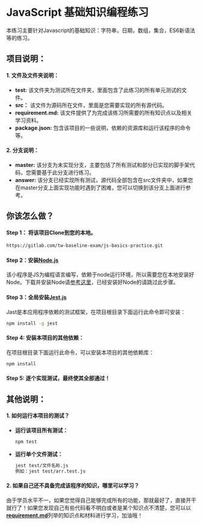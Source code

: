 # JavaScript 基础知识编程练习

本练习主要针对Javascript的基础知识：字符串，日期，数组，集合，ES6新语法等的练习。

## 项目说明：

#### 1. 文件及文件夹说明：

* **test:** 该文件夹为测试所在文件夹，里面包含了此练习的所有单元测试的文件。
* **src：** 该文件为源码所在文件，里面是您需要实现的所有源代码。
* **requirement.md:**  该文件提供了为完成该练习所需要的所有知识点以及相关学习资料。
* **package.json:**  包含该项目的一些说明，依赖的资源库和运行该程序的命令等。

#### 2. 分支说明：

* **master:**  该分支为未实现分支，主要包括了所有测试和部分已实现的脚手架代码，您需要基于此分支进行练习。
* **answer:**  该分支已经实现所有测试，源代码全部包含在src文件夹中，如果您在master分支上面实现功能时遇到了困难，您可以切换到该分支上面进行参考。

## 你该怎么做？

#### Step 1： 将该项目Clone到您的本地。

```bash
https://gitlab.com/tw-baseline-exam/js-basics-practice.git
```

#### Step 2：安装[Node.js](https://nodejs.org/en/)

该小程序是JS为编程语言编写，依赖于node运行环境，所以需要您在本地安装好Node。下载并安装Node请[参考这里](https://nodejs.org/en/download/)，已经安装好Node的请跳过此步骤。

#### Step 3：全局安装[Jest.js](https://jestjs.io/en/)

Jast是本应用程序依赖的测试框架，在项目根目录下面运行此命令即可安装：

```bash
npm install -g jest
```

#### Step 4:  安装本项目的其他依赖：

在项目根目录下面运行此命令，可以安装本项目的其他依赖库：

```bash
npm install
```

#### Step 5:  逐个实现测试，最终使其全部通过！



## 其他说明：

#### 1. 如何运行本项目的测试？

* **运行该项目所有测试：**

  ```bash
  npm test
  ```

* **运行单个文件测试：**

  ```bash
  jest test/文件名称.js
  例如：jest test/arr.test.js
  ```

#### 2. 如果自己还不具备完成该程序的知识，哪里可以学习？

由于学员水平不一，如果您觉得自己能够完成所有的功能，那就最好了，直接开干就行了！如果您发现自己有些代码看不明白或者是某个知识点不清楚，您可以以[**requirement.md**](https://gitlab.com/tw-baseline-exam/js-basics-practice/-/blob/master/requirement.md)列举的知识点和材料进行学习，加油哦！

